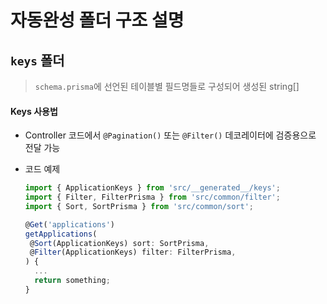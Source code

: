 
# 자동완성 폴더 구조 설명

## `keys` 폴더

> `schema.prisma`에 선언된 테이블별 필드명들로 구성되어 생성된 string[]

#### Keys 사용법

- Controller 코드에서 `@Pagination()` 또는 `@Filter()` 데코레이터에 검증용으로 전달 가능
- 코드 예제

  ```ts
  import { ApplicationKeys } from 'src/__generated__/keys';
  import { Filter, FilterPrisma } from 'src/common/filter';
  import { Sort, SortPrisma } from 'src/common/sort';

  @Get('applications')
  getApplications(
   @Sort(ApplicationKeys) sort: SortPrisma,
   @Filter(ApplicationKeys) filter: FilterPrisma,
  ) {
    ...
    return something;
  }
  ```
